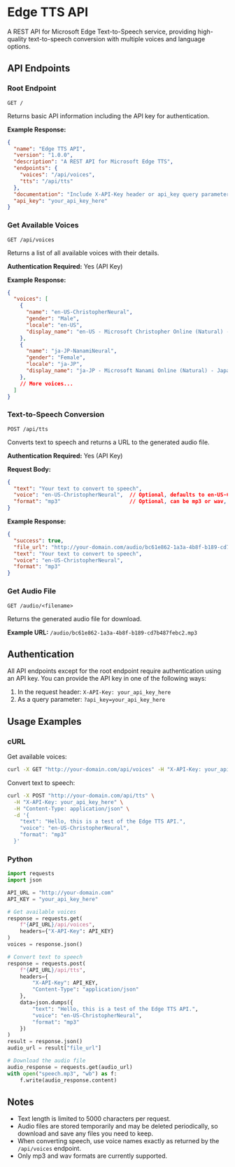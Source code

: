 # Edge TTS API

A REST API for Microsoft Edge Text-to-Speech service, providing high-quality text-to-speech conversion with multiple voices and language options.

## API Endpoints

### Root Endpoint

```
GET /
```

Returns basic API information including the API key for authentication.

**Example Response:**
```json
{
  "name": "Edge TTS API",
  "version": "1.0.0",
  "description": "A REST API for Microsoft Edge TTS",
  "endpoints": {
    "voices": "/api/voices",
    "tts": "/api/tts"
  },
  "documentation": "Include X-API-Key header or api_key query parameter with all requests",
  "api_key": "your_api_key_here"
}
```

### Get Available Voices

```
GET /api/voices
```

Returns a list of all available voices with their details.

**Authentication Required:** Yes (API Key)

**Example Response:**
```json
{
  "voices": [
    {
      "name": "en-US-ChristopherNeural",
      "gender": "Male",
      "locale": "en-US",
      "display_name": "en-US - Microsoft Christopher Online (Natural) - English (United States) (Male)"
    },
    {
      "name": "ja-JP-NanamiNeural",
      "gender": "Female",
      "locale": "ja-JP",
      "display_name": "ja-JP - Microsoft Nanami Online (Natural) - Japanese (Japan) (Female)"
    },
    // More voices...
  ]
}
```

### Text-to-Speech Conversion

```
POST /api/tts
```

Converts text to speech and returns a URL to the generated audio file.

**Authentication Required:** Yes (API Key)

**Request Body:**
```json
{
  "text": "Your text to convert to speech",
  "voice": "en-US-ChristopherNeural",  // Optional, defaults to en-US-ChristopherNeural
  "format": "mp3"                      // Optional, can be mp3 or wav, defaults to mp3
}
```

**Example Response:**
```json
{
  "success": true,
  "file_url": "http://your-domain.com/audio/bc61e862-1a3a-4b8f-b189-cd7b487febc2.mp3",
  "text": "Your text to convert to speech",
  "voice": "en-US-ChristopherNeural",
  "format": "mp3"
}
```

### Get Audio File

```
GET /audio/<filename>
```

Returns the generated audio file for download.

**Example URL:** `/audio/bc61e862-1a3a-4b8f-b189-cd7b487febc2.mp3`

## Authentication

All API endpoints except for the root endpoint require authentication using an API key. You can provide the API key in one of the following ways:

1. In the request header: `X-API-Key: your_api_key_here`
2. As a query parameter: `?api_key=your_api_key_here`

## Usage Examples

### cURL

Get available voices:
```bash
curl -X GET "http://your-domain.com/api/voices" -H "X-API-Key: your_api_key_here"
```

Convert text to speech:
```bash
curl -X POST "http://your-domain.com/api/tts" \
  -H "X-API-Key: your_api_key_here" \
  -H "Content-Type: application/json" \
  -d '{
    "text": "Hello, this is a test of the Edge TTS API.",
    "voice": "en-US-ChristopherNeural",
    "format": "mp3"
  }'
```

### Python

```python
import requests
import json

API_URL = "http://your-domain.com"
API_KEY = "your_api_key_here"

# Get available voices
response = requests.get(
    f"{API_URL}/api/voices",
    headers={"X-API-Key": API_KEY}
)
voices = response.json()

# Convert text to speech
response = requests.post(
    f"{API_URL}/api/tts",
    headers={
        "X-API-Key": API_KEY,
        "Content-Type": "application/json"
    },
    data=json.dumps({
        "text": "Hello, this is a test of the Edge TTS API.",
        "voice": "en-US-ChristopherNeural",
        "format": "mp3"
    })
)
result = response.json()
audio_url = result["file_url"]

# Download the audio file
audio_response = requests.get(audio_url)
with open("speech.mp3", "wb") as f:
    f.write(audio_response.content)
```

## Notes

- Text length is limited to 5000 characters per request.
- Audio files are stored temporarily and may be deleted periodically, so download and save any files you need to keep.
- When converting speech, use voice names exactly as returned by the `/api/voices` endpoint.
- Only mp3 and wav formats are currently supported.